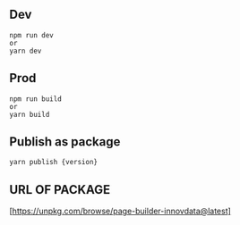 ## Dev

```
npm run dev
or
yarn dev
```

## Prod

```
npm run build
or
yarn build
```

## Publish as package

```
yarn publish {version}
```

## URL OF PACKAGE

[https://unpkg.com/browse/page-builder-innovdata@latest]